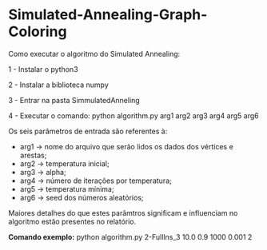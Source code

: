 # Simulated-Annealing-Graph-Coloring

Como executar o algoritmo do Simulated Annealing:

1 - Instalar o python3

2 - Instalar a biblioteca numpy

3 - Entrar na pasta SimmulatedAnneling

4 - Executar o comando:
  python algorithm.py arg1 arg2 arg3 arg4 arg5 arg6

  Os seis parâmetros de entrada são referentes à:
  - arg1 -> nome do arquivo que serão lidos os dados dos vértices e arestas;
  - arg2 -> temperatura inicial;
  - arg3 -> alpha;
  - arg4 -> número de iterações por temperatura;
  - arg5 -> temperatura mínima;
  - arg6 -> seed dos números aleatórios;

  Maiores detalhes do que estes parâmtros significam e influenciam no algoritmo estão presentes no relatório.

  **Comando exemplo:**
  python algorithm.py 2-FullIns_3 10.0 0.9 1000 0.001 2
